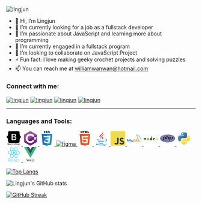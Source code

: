 <p align="left"> <img src="https://komarev.com/ghpvc/?username=lingjunwan&label=Profile%20views&color=0e75b6&style=flat" alt="lingjun" /> </p>

- 👋 Hi, I’m Lingjun
- 🔭 I’m currently looking for a job as a fullstack developer  
- 💞️ I’m passionate about JavaScript and learning more about programming
- 🌱 I’m currently engaged in a fullstack program
- 👀 I’m looking to collaborate on JavaScript Project
- ⚡ Fun fact: I love making geeky crochet projects and solving puzzles
- 📫 You can reach me at williamwanwan@hotmail.com  

<h3 align="left">Connect with me:</h3>
<p align="left">
<a href="https://linkedin.com/in/lingjunwan" target="blank"><img align="center" src="https://raw.githubusercontent.com/rahuldkjain/github-profile-readme-generator/master/src/images/icons/Social/linked-in-alt.svg" alt="lingjun" height="30" width="40" /></a>
<a href="https://www.facebook.com/william.wan.3511/" target="blank"><img align="center" src="https://raw.githubusercontent.com/rahuldkjain/github-profile-readme-generator/master/src/images/icons/Social/facebook.svg" alt="lingjun" height="30" width="40" /></a>
<a href="https://codesandbox.com/lingjun" target="blank"><img align="center" src="https://raw.githubusercontent.com/rahuldkjain/github-profile-readme-generator/master/src/images/icons/Social/codesandbox.svg" alt="lingjun" height="30" width="40" /></a>
<a href="https://twitter.com/moi_william" target="blank"><img align="center" src="https://raw.githubusercontent.com/rahuldkjain/github-profile-readme-generator/master/src/images/icons/Social/twitter.svg" alt="lingjun" height="30" width="40" /></a>
</p>
<hr/>

<h3 align="left">Languages and Tools:</h3>
<p align="left"> <a href="https://getbootstrap.com" target="_blank" rel="noreferrer"> <img src="https://raw.githubusercontent.com/devicons/devicon/master/icons/bootstrap/bootstrap-plain-wordmark.svg" alt="bootstrap" width="40" height="40"/> </a> <a href="https://www.w3schools.com/cs/" target="_blank" rel="noreferrer"> <img src="https://raw.githubusercontent.com/devicons/devicon/master/icons/csharp/csharp-original.svg" alt="csharp" width="40" height="40"/> </a> <a href="https://www.w3schools.com/css/" target="_blank" rel="noreferrer"> <img src="https://raw.githubusercontent.com/devicons/devicon/master/icons/css3/css3-original-wordmark.svg" alt="css3" width="40" height="40"/> </a> <a href="https://www.figma.com/" target="_blank" rel="noreferrer"> <img src="https://www.vectorlogo.zone/logos/figma/figma-icon.svg" alt="figma" width="40" height="40"/> </a> <a href="https://www.w3.org/html/" target="_blank" rel="noreferrer"> <img src="https://raw.githubusercontent.com/devicons/devicon/master/icons/html5/html5-original-wordmark.svg" alt="html5" width="40" height="40"/> </a> <a href="https://www.java.com" target="_blank" rel="noreferrer"> <img src="https://raw.githubusercontent.com/devicons/devicon/master/icons/java/java-original.svg" alt="java" width="40" height="40"/> </a> <a href="https://developer.mozilla.org/en-US/docs/Web/JavaScript" target="_blank" rel="noreferrer"> <img src="https://raw.githubusercontent.com/devicons/devicon/master/icons/javascript/javascript-original.svg" alt="javascript" width="40" height="40"/> </a> <a href="https://www.mysql.com/" target="_blank" rel="noreferrer"> <img src="https://raw.githubusercontent.com/devicons/devicon/master/icons/mysql/mysql-original-wordmark.svg" alt="mysql" width="40" height="40"/> </a> <a href="https://nodejs.org" target="_blank" rel="noreferrer"> <img src="https://raw.githubusercontent.com/devicons/devicon/master/icons/nodejs/nodejs-original-wordmark.svg" alt="nodejs" width="40" height="40"/> </a> <a href="https://www.php.net" target="_blank" rel="noreferrer"> <img src="https://raw.githubusercontent.com/devicons/devicon/master/icons/php/php-original.svg" alt="php" width="40" height="40"/> </a> <a href="https://www.python.org" target="_blank" rel="noreferrer"> <img src="https://raw.githubusercontent.com/devicons/devicon/master/icons/python/python-original.svg" alt="python" width="40" height="40"/> </a> <a href="https://reactjs.org/" target="_blank" rel="noreferrer"> <img src="https://raw.githubusercontent.com/devicons/devicon/master/icons/react/react-original-wordmark.svg" alt="react" width="40" height="40"/> </a> <a href="https://vuejs.org/" target="_blank" rel="noreferrer"> <img src="https://raw.githubusercontent.com/devicons/devicon/master/icons/vuejs/vuejs-original-wordmark.svg" alt="vuejs" width="40" height="40"/> </a> </p>

[![Top Langs](https://github-readme-stats.vercel.app/api/top-langs/?username=lingjunwan&theme=radical)](https://github.com/anuraghazra/github-readme-stats)  

![Lingjun's GitHub stats](https://github-readme-stats.vercel.app/api?username=lingjunwan&show_icons=true&theme=radical)  

[![GitHub Streak](https://streak-stats.demolab.com?user=lingjunwan&theme=radical&ring=8C3FDD&sideNums=A9DD4A)](https://git.io/streak-stats)  

<!---
lingjunwan/lingjunwan is a ✨ special ✨ repository because its `README.md` (this file) appears on your GitHub profile.
You can click the Preview link to take a look at your changes.
--->
